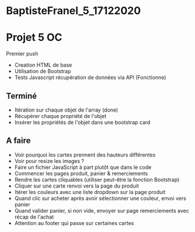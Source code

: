 # BaptisteFranel_5_17122020

Projet 5 OC
===========

Premier push
- Creation HTML de base
- Utilisation de Bootstrap
- Tests Javascript récupération de données via API (Fonctionne)



Terminé
-------


- Itération sur chaque objet de l'array (done)
- Récupérer chaque propriété de l'objet
- Insérer les propriétés de l'objet dans une bootstrap card


A faire
-------

- Voir pourquoi les cartes prennent des hauteurs différentes
- Voir pour resize les images ?
- Faire un fichier JavaScript à part plutôt que dans le code
- Commencer les pages produit, panier & remerciements
- Rendre les cartes cliquables (utiliser peut-être la fonction Bootstrap)
- Cliquer sur une carte renvoi vers la page du produit
- Itérer les couleurs avec une liste dropdown sur la page produit
- Quand clic sur acheter après avoir sélectionner une couleur, envoi vers panier
- Quand valider panier, si non vide, envoyer sur page remerciements avec récap de l'achat
- Attention au footer qui passe sur certaines cartes
